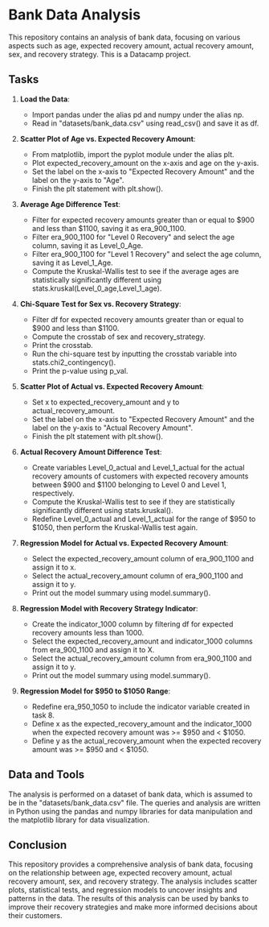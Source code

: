 # Bank Data Analysis

This repository contains an analysis of bank data, focusing on various aspects such as age, expected recovery amount, actual recovery amount, sex, and recovery strategy. This is a Datacamp project.

## Tasks

1. **Load the Data**:
   - Import pandas under the alias pd and numpy under the alias np.
   - Read in "datasets/bank_data.csv" using read_csv() and save it as df.

2. **Scatter Plot of Age vs. Expected Recovery Amount**:
   - From matplotlib, import the pyplot module under the alias plt.
   - Plot expected_recovery_amount on the x-axis and age on the y-axis.
   - Set the label on the x-axis to "Expected Recovery Amount" and the label on the y-axis to "Age".
   - Finish the plt statement with plt.show().

3. **Average Age Difference Test**:
   - Filter for expected recovery amounts greater than or equal to $900 and less than $1100, saving it as era_900_1100.
   - Filter era_900_1100 for "Level 0 Recovery" and select the age column, saving it as Level_0_Age.
   - Filter era_900_1100 for "Level 1 Recovery" and select the age column, saving it as Level_1_Age.
   - Compute the Kruskal-Wallis test to see if the average ages are statistically significantly different using stats.kruskal(Level_0_age,Level_1_age).

4. **Chi-Square Test for Sex vs. Recovery Strategy**:
   - Filter df for expected recovery amounts greater than or equal to $900 and less than $1100.
   - Compute the crosstab of sex and recovery_strategy.
   - Print the crosstab.
   - Run the chi-square test by inputting the crosstab variable into stats.chi2_contingency().
   - Print the p-value using p_val.

5. **Scatter Plot of Actual vs. Expected Recovery Amount**:
   - Set x to expected_recovery_amount and y to actual_recovery_amount.
   - Set the label on the x-axis to "Expected Recovery Amount" and the label on the y-axis to "Actual Recovery Amount".
   - Finish the plt statement with plt.show().

6. **Actual Recovery Amount Difference Test**:
   - Create variables Level_0_actual and Level_1_actual for the actual recovery amounts of customers with expected recovery amounts between $900 and $1100 belonging to Level 0 and Level 1, respectively.
   - Compute the Kruskal-Wallis test to see if they are statistically significantly different using stats.kruskal().
   - Redefine Level_0_actual and Level_1_actual for the range of $950 to $1050, then perform the Kruskal-Wallis test again.

7. **Regression Model for Actual vs. Expected Recovery Amount**:
   - Select the expected_recovery_amount column of era_900_1100 and assign it to x.
   - Select the actual_recovery_amount column of era_900_1100 and assign it to y.
   - Print out the model summary using model.summary().

8. **Regression Model with Recovery Strategy Indicator**:
   - Create the indicator_1000 column by filtering df for expected recovery amounts less than 1000.
   - Select the expected_recovery_amount and indicator_1000 columns from era_900_1100 and assign it to X.
   - Select the actual_recovery_amount column from era_900_1100 and assign it to y.
   - Print out the model summary using model.summary().

9. **Regression Model for $950 to $1050 Range**:
   - Redefine era_950_1050 to include the indicator variable created in task 8.
   - Define x as the expected_recovery_amount and the indicator_1000 when the expected recovery amount was >= $950 and < $1050.
   - Define y as the actual_recovery_amount when the expected recovery amount was >= $950 and < $1050.

## Data and Tools

The analysis is performed on a dataset of bank data, which is assumed to be in the "datasets/bank_data.csv" file. The queries and analysis are written in Python using the pandas and numpy libraries for data manipulation and the matplotlib library for data visualization.

## Conclusion

This repository provides a comprehensive analysis of bank data, focusing on the relationship between age, expected recovery amount, actual recovery amount, sex, and recovery strategy. The analysis includes scatter plots, statistical tests, and regression models to uncover insights and patterns in the data. The results of this analysis can be used by banks to improve their recovery strategies and make more informed decisions about their customers.
